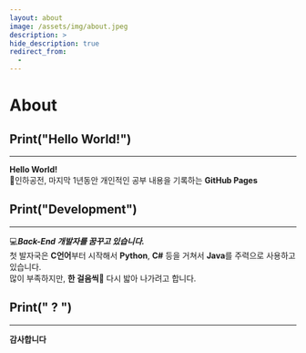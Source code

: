 ```yaml
---
layout: about
image: /assets/img/about.jpeg
description: >
hide_description: true
redirect_from:
  -
---
```


# About

<!--author-->

## Print("Hello World!")
---
**Hello World!**    
🏫인하공전, 마지막 1년동안 개인적인 공부 내용을 기록하는 **GitHub Pages**

## Print("Development") 
---
💻***Back-End 개발자를 꿈꾸고 있습니다.***   
첫 발자국은 **C언어**부터 시작해서 **Python**, **C#** 등을 거쳐서 **Java**를 주력으로 사용하고 있습니다.   
많이 부족하지만, **한 걸음씩👣** 다시 밟아 나가려고 합니다.

## Print(" ? ")
---
**감사합니다**